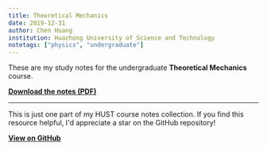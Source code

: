 ```yaml
---
title: Theoretical Mechanics
date: 2019-12-31
author: Chen Huang
institution: Huazhong University of Science and Technology
notetags: ["physics", "undergraduate"]
---
```


These are my study notes for the undergraduate **Theoretical Mechanics** course.

[**Download the notes (PDF)**](theoretical-mechanics/pdf/classical-mechanics.pdf)

---

This is just one part of my HUST course notes collection. If you find this resource helpful, I'd appreciate a star on the GitHub repository!

[**View on GitHub**](https://github.com/chenx820/HUST-course-notes)
